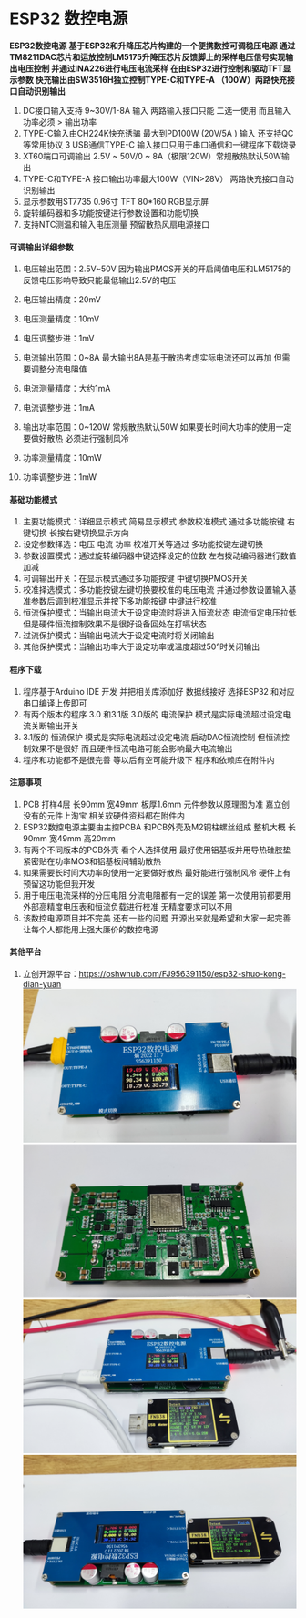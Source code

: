 # ESP32 数控电源

 **ESP32数控电源 基于ESP32和升降压芯片构建的一个便携数控可调稳压电源 通过TM8211DAC芯片和运放控制LM5175升降压芯片反馈脚上的采样电压信号实现输出电压控制 并通过INA226进行电压电流采样 在由ESP32进行控制和驱动TFT显示参数  快充输出由SW3516H独立控制TYPE-C和TYPE-A （100W）两路快充接口自动识别输出** 

1.  DC接口输入支持 9~30V/1-8A 输入   两路输入接口只能 二选一使用  而且输入功率必须 > 输出功率 
2.  TYPE-C输入由CH224K快充诱骗 最大到PD100W (20V/5A ) 输入  还支持QC等常用协议
3  USB通信TYPE-C 输入接口只用于串口通信和一键程序下载烧录 
4.  XT60端口可调输出  2.5V ~ 50V/0 ~ 8A（极限120W）常规散热默认50W输出 
5.  TYPE-C和TYPE-A 接口输出功率最大100W（VIN>28V） 两路快充接口自动识别输出
6.  显示参数用ST7735  0.96寸 TFT 80*160 RGB显示屏 
7.  旋转编码器和多功能按键进行参数设置和功能切换
8.  支持NTC测温和输入电压测量   预留散热风扇电源接口

#### 可调输出详细参数
1. 电压输出范围：2.5V~50V    因为输出PMOS开关的开启阈值电压和LM5175的反馈电压影响导致只能最低输出2.5V的电压
2. 电压输出精度：20mV
3. 电压测量精度：10mV
4. 电压调整步进：1mV

1. 电流输出范围：0~8A       最大输出8A是基于散热考虑实际电流还可以再加 但需要调整分流电阻值 
2. 电流测量精度：大约1mA
3. 电流调整步进：1mA

1. 输出功率范围：0~120W  常规散热默认50W  如果要长时间大功率的使用一定要做好散热 必须进行强制风冷
2. 功率测量精度：10mW
3. 功率调整步进：1mW

#### 基础功能模式
1. 主要功能模式：详细显示模式  简易显示模式  参数校准模式 通过多功能按键 右键切换   长按右键切换显示方向
2. 设定参数择选：电压 电流  功率  校准开关等通过 多功能按键左键切换
3. 参数设置模式：通过旋转编码器中键选择设定的位数  左右拨动编码器进行数值加减
4. 可调输出开关：在显示模式通过多功能按键 中键切换PMOS开关
5. 校准择选模式：多功能按键左键切换要校准的电压电流 并通过参数设置输入基准参数后调到校准显示并按下多功能按键 中键进行校准
6. 恒流保护模式：当输出电流大于设定电流时将进入恒流状态 电流恒定电压拉低  但是硬件恒流控制效果不是很好设备回处在打嗝状态
7. 过流保护模式：当输出电流大于设定电流时将关闭输出
8. 其他保护模式：当输出功率大于设定功率或温度超过50°时关闭输出
 
#### 程序下载
1. 程序基于Arduino IDE 开发 并把相关库添加好 数据线接好  选择ESP32 和对应串口编译上传即可
2. 有两个版本的程序 3.0 和3.1版   3.0版的 电流保护 模式是实际电流超过设定电流关断输出开关
3. 3.1版的 恒流保护 模式是实际电流超过设定电流 启动DAC恒流控制 但恒流控制效果不是很好 而且硬件恒流电路可能会影响最大电流输出
4. 程序和功能都不是很完善 等以后有空可能升级下  程序和依赖库在附件内
 
#### 注意事项
1. PCB 打样4层 长90mm 宽49mm  板厚1.6mm  元件参数以原理图为准 嘉立创没有的元件上淘宝   相关软硬件资料都在附件内
2. ESP32数控电源主要由主控PCBA 和PCB外壳及M2铜柱螺丝组成   整机大概 长90mm 宽49mm  高20mm
3. 有两个不同版本的PCB外壳 看个人选择使用  最好使用铝基板并用导热硅胶垫紧密贴在功率MOS和铝基板间辅助散热
4. 如果需要长时间大功率的使用一定要做好散热 最好能进行强制风冷 硬件上有预留这功能但我开发
5. 用于电压电流采样的分压电阻 分流电阻都有一定的误差  第一次使用前都要用外部高精度电压表和恒流负载进行校准 无精度要求可以不用
6. 该数控电源项目并不完美 还有一些的问题  开源出来就是希望和大家一起完善让每个人都能用上强大廉价的数控电源

#### 其他平台
1. 立创开源平台：https://oshwhub.com/FJ956391150/esp32-shuo-kong-dian-yuan
![输入图片说明](img/1.jpg)
![输入图片说明](img/2.jpg)
![输入图片说明](img/3.jpg)
![输入图片说明](img/4.jpg)


